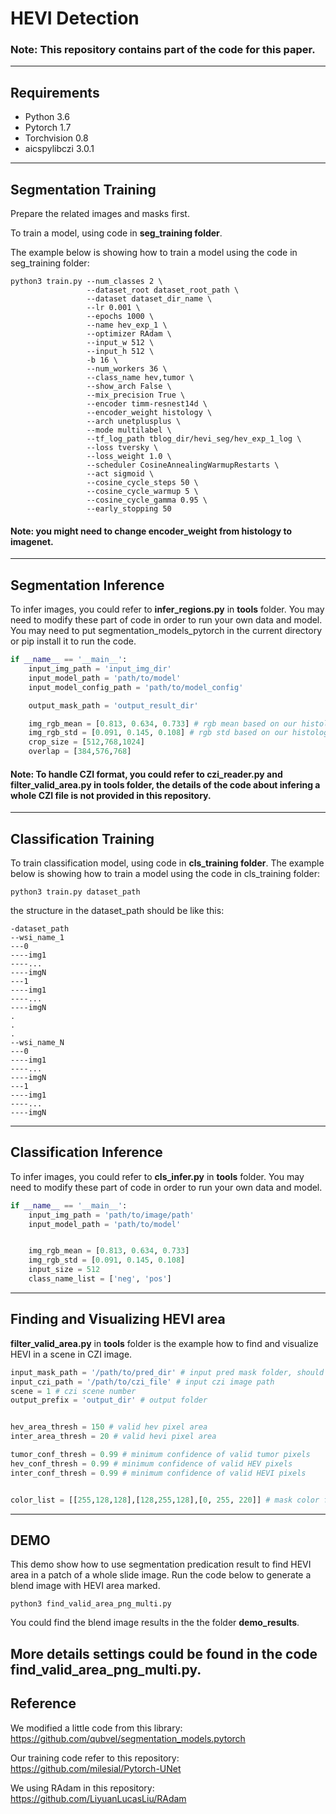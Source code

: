 # HEVI Detection
### Note: This repository contains part of the code for this paper. 

----------
## Requirements
- Python 3.6
- Pytorch 1.7
- Torchvision 0.8
- aicspylibczi 3.0.1
----------

## Segmentation Training 
Prepare the related images and masks first.

To train a model, using code in **seg_training folder**.

The example below is showing how to train a model using the code in seg_training folder:
```
python3 train.py --num_classes 2 \
                 --dataset_root dataset_root_path \
                 --dataset dataset_dir_name \
                 --lr 0.001 \
                 --epochs 1000 \
                 --name hev_exp_1 \
                 --optimizer RAdam \
                 --input_w 512 \
                 --input_h 512 \
                 -b 16 \
                 --num_workers 36 \
                 --class_name hev,tumor \
                 --show_arch False \
                 --mix_precision True \
                 --encoder timm-resnest14d \
                 --encoder_weight histology \
                 --arch unetplusplus \
                 --mode multilabel \
                 --tf_log_path tblog_dir/hevi_seg/hev_exp_1_log \
                 --loss tversky \
                 --loss_weight 1.0 \
                 --scheduler CosineAnnealingWarmupRestarts \
                 --act sigmoid \
                 --cosine_cycle_steps 50 \
                 --cosine_cycle_warmup 5 \
                 --cosine_cycle_gamma 0.95 \
                 --early_stopping 50
```
#### Note: you might need to change encoder_weight from **histology** to **imagenet**.

----------

## Segmentation Inference

To infer images, you could refer to **infer_regions.py** in **tools** folder. You may need to modify these part of code in order to run your own data and model. You may need to put segmentation_models_pytorch in the current directory or pip install it to run the code.
``` python
if __name__ == '__main__':
    input_img_path = 'input_img_dir'
    input_model_path = 'path/to/model'
    input_model_config_path = 'path/to/model_config'

    output_mask_path = 'output_result_dir'

    img_rgb_mean = [0.813, 0.634, 0.733] # rgb mean based on our histology images
    img_rgb_std = [0.091, 0.145, 0.108] # rgb std based on our histology images
    crop_size = [512,768,1024]
    overlap = [384,576,768]
```
#### Note: To **handle CZI format**, you could refer to **czi_reader.py** and **filter_valid_area.py** in **tools** folder, the details of the code about infering a whole CZI file is not provided in this repository.
----------
## Classification Training
To train classification model, using code in **cls_training folder**.
The example below is showing how to train a model using the code in cls_training folder:
```
python3 train.py dataset_path 
```

the structure in the dataset_path should be like this:
```
-dataset_path
--wsi_name_1
---0
----img1
----...
----imgN
---1
----img1
----...
----imgN
.
.
.
--wsi_name_N
---0
----img1
----...
----imgN
---1
----img1
----...
----imgN
```
----------
## Classification Inference
To infer images, you could refer to **cls_infer.py** in **tools** folder. You may need to modify these part of code in order to run your own data and model.

``` python
if __name__ == '__main__':
    input_img_path = 'path/to/image/path'
    input_model_path = 'path/to/model'


    img_rgb_mean = [0.813, 0.634, 0.733]
    img_rgb_std = [0.091, 0.145, 0.108]
    input_size = 512
    class_name_list = ['neg', 'pos']
```
----------
## Finding and Visualizing HEVI area
**filter_valid_area.py** in **tools** folder is the example how to find and visualize HEVI in a scene in CZI image. 
``` python
input_mask_path = '/path/to/pred_dir' # input pred mask folder, should be a png file
input_czi_path = '/path/to/czi_file' # input czi image path
scene = 1 # czi scene number
output_prefix = 'output_dir' # output folder


hev_area_thresh = 150 # valid hev pixel area
inter_area_thresh = 20 # valid hevi pixel area

tumor_conf_thresh = 0.99 # minimum confidence of valid tumor pixels 
hev_conf_thresh = 0.99 # minimum confidence of valid HEV pixels 
inter_conf_thresh = 0.99 # minimum confidence of valid HEVI pixels 


color_list = [[255,128,128],[128,255,128],[0, 255, 220]] # mask color for blend images, only using the last one for HEVI
```
----------
## DEMO
This demo show how to use segmentation predication result to find HEVI area in a patch of a whole slide image. 
Run the code below to generate a blend image with HEVI area marked.

```
python3 find_valid_area_png_multi.py
```

You could find the blend image results in the the folder **demo_results**.

More details settings could be found in the code **find_valid_area_png_multi.py**.
----------
## Reference
We modified a little code from this library: https://github.com/qubvel/segmentation_models.pytorch

Our training code refer to this repository: https://github.com/milesial/Pytorch-UNet

We using RAdam in this repository: https://github.com/LiyuanLucasLiu/RAdam
